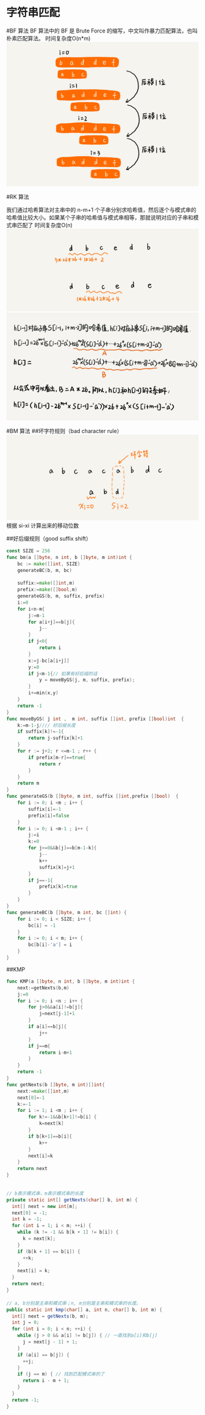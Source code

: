 # 字符串匹配

#BF 算法
BF 算法中的 BF 是 Brute Force 的缩写，中文叫作暴力匹配算法，也叫朴素匹配算法。
时间复杂度O(n*m)
![](img/bf.png)

#RK 算法

我们通过哈希算法对主串中的 n-m+1 个子串分别求哈希值，然后逐个与模式串的哈希值比较大小。如果某个子串的哈希值与模式串相等，那就说明对应的子串和模式串匹配了
时间复杂度O(n)
![](img/rk_string.png)
![](img/rk_hash.png)

#BM 算法
##坏字符规则（bad character rule）
![](img/bm_bad_character.png)
根据 si-xi 计算出来的移动位数

##好后缀规则（good suffix shift）

```go
const SIZE = 256
func bm(a []byte, n int, b []byte, m int)int {
	bc := make([]int, SIZE)
	generateBC(b, m, bc)

	suffix:=make([]int,m)
	prefix:=make([]bool,m)
	generateGS(b, m, suffix, prefix)
	i:=0
	for i<n-m{
		j:=m-1
		for a[i+j]==b[j]{
			j--
		}
		if j<0{
			return i
		}
		x:=j-bc[a[i+j]]
		y:=0
		if j<m-1{// 如果有好后缀的话
			y = moveByGS(j, m, suffix, prefix);
		}
		i+=min(x,y)
	}
	return -1
}
func moveByGS( j int ,  m int, suffix []int, prefix []bool)int  {
	k:=m-1-j//// 好后缀长度
	if suffix[k]!=-1{
		return j-suffix[k]+1
	}
	for r := j+2; r <=m-1 ; r++ {
		if prefix[m-r]==true{
			return r
		}
	}
	return m
}
func generateGS(b []byte, m int, suffix []int,prefix []bool)  {
	for i := 0; i <m ; i++ {
		suffix[i]=-1
		prefix[i]=false
	}
	for i := 0; i <m-1 ; i++ {
		j:=i
		k:=0
		for j>=0&&b[j]==b[m-1-k]{
			j--
			k++
			suffix[k]=j+1
		}
		if j==-1{
			prefix[k]=true
		}
	}
}
func generateBC(b []byte, m int, bc []int) {
	for i := 0; i < SIZE; i++ {
		bc[i] = -1
	}
	for i := 0; i < m; i++ {
		bc[b[i]-'a'] = i
	}
}
```

##KMP

```go
func KMP(a []byte, n int, b []byte, m int)int {
	next:=getNexts(b,m)
	j:=0
	for i := 0; i <n ; i++ {
		for j>0&&a[i]!=b[j]{
			j=next[j-1]+1
		}
		if a[i]==b[j]{
			j++
		}
		if j==m{
			return i-m+1
		}
	}
	return -1
}
func getNexts(b []byte, m int)[]int{
	next:=make([]int,m)
	next[0]=-1
	k:=-1
	for i := 1; i <m ; i++ {
		for k!=-1&&b[k+1]!=b[i] {
			k=next[k]
		}
		if b[k+1]==b[i]{
			k++
		}
		next[i]=k
	}
	return next
}
```
```java

// b表示模式串，m表示模式串的长度
private static int[] getNexts(char[] b, int m) {
  int[] next = new int[m];
  next[0] = -1;
  int k = -1;
  for (int i = 1; i < m; ++i) {
    while (k != -1 && b[k + 1] != b[i]) {
      k = next[k];
    }
    if (b[k + 1] == b[i]) {
      ++k;
    }
    next[i] = k;
  }
  return next;
}

// a, b分别是主串和模式串；n, m分别是主串和模式串的长度。
public static int kmp(char[] a, int n, char[] b, int m) {
  int[] next = getNexts(b, m);
  int j = 0;
  for (int i = 0; i < n; ++i) {
    while (j > 0 && a[i] != b[j]) { // 一直找到a[i]和b[j]
      j = next[j - 1] + 1;
    }
    if (a[i] == b[j]) {
      ++j;
    }
    if (j == m) { // 找到匹配模式串的了
      return i - m + 1;
    }
  }
  return -1;
}
```


